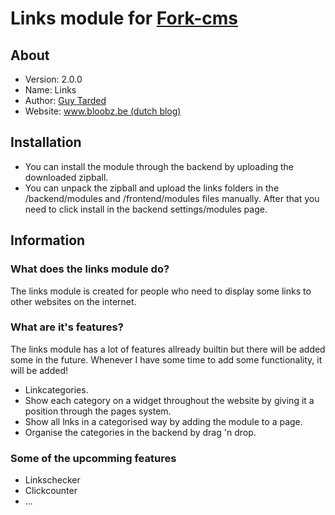 # Links module for [Fork-cms](http://www.fork-cms.com)

## About
* Version: 2.0.0
* Name: Links
* Author: [Guy Tarded](http://www.bloobz.be/contact)
* Website: [www.bloobz.be (dutch blog)](http://www.bloobz.be) 

## Installation
* You can install the module through the backend by uploading the downloaded zipball.
* You can unpack the zipball and upload the links folders in the /backend/modules and /frontend/modules files manually. After that you need to click install in the backend settings/modules page.

## Information
### What does the links module do?   
The links module is created for people who need to display some links to other websites on the internet.

### What are it's features?
The links module has a lot of features allready builtin but there will be added some in the future. Whenever I have some time to add some functionality, it will be added!

* Linkcategories.
* Show each category on a widget throughout the website by giving it a position through the pages system.
* Show all lnks in a categorised way by adding the module to a page.
* Organise the categories in the backend by drag 'n drop.

### Some of the upcomming features
* Linkschecker
* Clickcounter
* ...